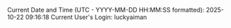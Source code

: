 Current Date and Time (UTC - YYYY-MM-DD HH:MM:SS formatted): 2025-10-22 09:16:18
Current User's Login: luckyaiman
